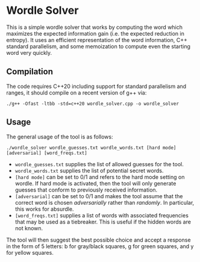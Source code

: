 # Wordle Solver

This is a simple wordle solver that works by computing the word which maximizes the expected information gain (i.e. the expected reduction in entropy).
It uses an efficient representation of the word information, C++ standard parallelism, and some memoization to compute even the starting word very quickly.

## Compilation

The code requires C++20 including support for standard parallelism and ranges, it should compile on a recent version of g++ via:

    ./g++ -Ofast -ltbb -std=c++20 wordle_solver.cpp -o wordle_solver

## Usage

The general usage of the tool is as follows:

    ./wordle_solver wordle_guesses.txt wordle_words.txt [hard mode] [adversarial] [word_freqs.txt]

* `wordle_guesses.txt` supplies the list of allowed guesses for the tool.
* `wordle_words.txt` supplies the list of potential secret words.
* `[hard mode]` can be set to 0/1 and refers to the hard mode setting on wordle. If hard mode is activated, then the tool will only generate guesses that conform to previously received information.
* `[adversarial]` can be set to 0/1 and makes the tool assume that the correct word is chosen *adversarially* rather than *randomly*. In particular, this works for absurdle.
* `[word_freqs.txt]` supplies a list of words with associated frequencies that may be used as a tiebreaker. This is useful if the hidden words are not known.

The tool will then suggest the best possible choice and accept a response in the form of 5 letters: b for gray/black squares, g for green squares, and y for yellow squares.
